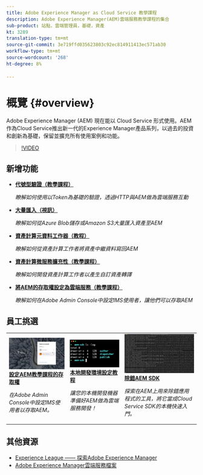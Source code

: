 ```yaml
---
title: Adobe Experience Manager as Cloud Service 教學課程
description: Adobe Experience Manager(AEM)雲端服務教學課程的集合
sub-product: 站點，雲端管理員，基礎，資產
kt: 3289
translation-type: tm+mt
source-git-commit: 3e719ffd035623803c92ec814911413ec571ab30
workflow-type: tm+mt
source-wordcount: '268'
ht-degree: 8%

---
```



# 概覽 {#overview}

Adobe Experience Manager (AEM) 現在能以 Cloud Service 形式使用。AEM作為Cloud Service推出新一代的Experience Manager產品系列，以過去的投資和創新為基礎，保留並擴充所有使用案例和功能。

>[!VIDEO](https://video.tv.adobe.com/v/31085/?quality=12&learn=on)

## 新增功能

* **[代號型驗證（教學課程）](../headless-tutorial/authentication/overview.md)**

   *瞭解如何使用以Token為基礎的驗證，透過HTTP與AEM做為雲端服務互動*

* **[大量匯入（視訊）](./migration/bulk-import.md)**

   *瞭解如何從Azure Blob儲存或Amazon S3大量匯入資產至AEM*

* **[資產計算元資料工作器（教程）](./asset-compute/advanced/metadata.md)**

   *瞭解如何從資產計算工作者將資產中繼資料寫回AEM*

* **[資產計算微服務擴充性（教學課程）](./asset-compute/overview.md)**

   *瞭解如何開發資產計算工作者以產生自訂資產轉譯*

* **[將AEM的存取權設定為雲端服務（教學課程）](./accessing/overview.md)**

   *瞭解如何在Adobe Admin Console中設定IMS使用者，讓他們可以存取AEM*


## 員工挑選

<table>
   <td>
      <a href="./accessing/overview.md">
      <img alt="將AEM的存取權設定為雲端服務" src="./assets/overview/staff-pick__accessing.png"/>
      </a>
      <div>
         <a href="./accessing/overview.md">
         <strong>設定AEM教學課程的存取權</strong>
         </a>
      </div>
      <p>
         <em>在Adobe Admin Console中設定IMS使用者以存取AEM。</em>
      <p>
   </td>   
   <td>
      <a href="./local-development-environment/overview.md">
      <img alt="本地開發環境設定教程" src="./assets/overview/staff-pick__local-development-environment-set-up.png"/>
      </a>
      <div>
         <a href="./local-development-environment/overview.md">
         <strong>本地開發環境設定教程</strong>
         </a>
      </div>
      <p>
         <em>讓您的本機開發機器準備好AEM做為雲端服務開發！</em>
      <p>
   </td>   
   <td>
      <a href="./debugging/aem-sdk-local-quickstart/overview.md">
      <img alt="除錯AEM SDK的本機快速入門" src="./assets/overview/staff-pick__debugging.png"/>
      </a>
      <div>
         <a href="./debugging/aem-sdk-local-quickstart/overview.md">
         <strong>除錯AEM SDK</strong>
         </a>
      </div>
      <p>
         <em>探索在AEM上用來除錯應用程式的工具，將它當成Cloud Service SDK的本機快速入門。</em>
      <p>
   </td>
</table>

## 其他資源

* [Experience League —— 探索Adobe Experience Manager](https://experienceleague.adobe.com/#recommended/solutions/experience-manager)
* [Adobe Experience Manager雲端服務檔案](https://docs.adobe.com/content/help/en/experience-manager-cloud-service/landing/home.html)
